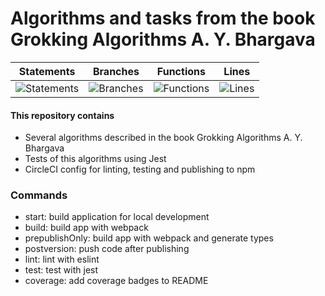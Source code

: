 # Algorithms and tasks from the book Grokking Algorithms A. Y. Bhargava

| Statements                                                                  | Branches                                                                  | Functions                                                                  | Lines                                                                  |
| --------------------------------------------------------------------------- | ------------------------------------------------------------------------- | -------------------------------------------------------------------------- | ---------------------------------------------------------------------- |
| ![Statements](https://img.shields.io/badge/Coverage-100%25-brightgreen.svg) | ![Branches](https://img.shields.io/badge/Coverage-100%25-brightgreen.svg) | ![Functions](https://img.shields.io/badge/Coverage-100%25-brightgreen.svg) | ![Lines](https://img.shields.io/badge/Coverage-100%25-brightgreen.svg) |

#### This repository contains

- Several algorithms described in the book Grokking Algorithms A. Y. Bhargava
- Tests of this algorithms using Jest
- CircleCI config for linting, testing and publishing to npm

### Commands

- start: build application for local development
- build: build app with webpack
- prepublishOnly: build app with webpack and generate types
- postversion: push code after publishing
- lint: lint with eslint
- test: test with jest
- coverage: add coverage badges to README
